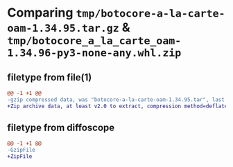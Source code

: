 # Comparing `tmp/botocore-a-la-carte-oam-1.34.95.tar.gz` & `tmp/botocore_a_la_carte_oam-1.34.96-py3-none-any.whl.zip`

## filetype from file(1)

```diff
@@ -1 +1 @@
-gzip compressed data, was "botocore-a-la-carte-oam-1.34.95.tar", last modified: Wed May  1 01:06:32 2024, max compression
+Zip archive data, at least v2.0 to extract, compression method=deflate
```

## filetype from diffoscope

```diff
@@ -1 +1 @@
-GzipFile
+ZipFile
```

